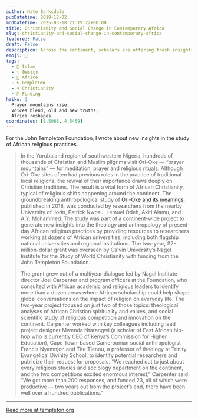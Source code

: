 ```yaml
---
author: Nate Barksdale
pubDatetime: 2019-12-02
modDatetime: 2025-03-18 21:19:22+00:00
title: Christianity and Social Change in Contemporary Africa
slug: christianity-and-social-change-in-contemporary-africa
featured: False
draft: False
description: Across the continent, scholars are offering fresh insights into the dynamic role of religion in the lives of Africans
emoji: 🙏
tags:
  - 🌙 Islam
  - 💡 Design
  - 🦁 Africa
  - 🌀 Templeton
  - ✝️ Christianity
  - 💼 Funding
haiku: |
  Prayer mountains rise,  
  Voices blend, old and new truths,  
  Africa reshapes.
coordinates: [8.5068, 4.5469]
---
```


For the John Templeton Foundation, I wrote about new insights in the study of African religious practices.

> In the Yorubaland region of southwestern Nigeria, hundreds of thousands of Christian and Muslim pilgrims visit Ori-Oke — “prayer mountains” — for meditation, prayer and religious rituals. Although Ori-Oke sites often had previous roles in the practice of traditional local religions, the revival of their importance draws deeply on Christian traditions. The result is a vital form of African Christianity, typical of religious shifts happening around the continent. The groundbreaking anthropological study of [Ori-Oke and its meanings](https://books.google.com/books/about/Ori_Oke_Spirituality_and_Social_Change_i.html?id=SnYZvAEACAAJ), published in 2018, was conducted by researchers from the nearby University of Ilorin, Patrick Nwosu, Lemuel Odeh, Akiti Alamu, and A.Y. Mohammed. The study was part of a continent-wide project to generate new insights into the theology and anthropology of present-day African religious practices by providing resources to researchers working at dozens of African universities, including both flagship national universities and regional institutions. The two-year, $2-million-dollar grant was overseen by Calvin University’s Nagel Institute for the Study of World Christianity with funding from the John Templeton Foundation.
>
> The grant grew out of a multiyear dialogue led by Nagel Institute director Joel Carpenter and program officers at the Foundation, who consulted with African academic and religious leaders to identify more than a dozen areas where African scholarship could help shape global conversations on the impact of religion on everyday life. The two-year project focused on just two of those topics: theological analyses of African Christian spirituality and values, and social scientific study of religious competition and innovation on the continent. Carpenter worked with key colleagues including lead project designer Mwenda Ntarangwi (a scholar of East African hip-hop who is currently CEO of Kenya’s Commission for Higher Education), Cape Town-based Cameroonian social anthropologist Francis Nyamnjoh and Tite Tienou, a professor of theology at Trinity Evangelical Divinity School, to identify potential researchers and publicize their request for proposals. “We reached out to just about every religious studies and sociology department on the continent, and the two competitions excited enormous interest,” Carpenter said. “We got more than 200 responses, and funded 23, all of which were productive — two years out from the project’s end, there have been well over a hundred publications.”

---

[Read more at templeton.org](https://www.templeton.org/grant/christianity-and-social-change-in-contemporary-africa)

